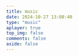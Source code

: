 ```yaml
---
title: music
date: 2024-10-27 13:08:40
type: "music"
aplayer: true
top_img: false
comments: false
aside: false
---
```

